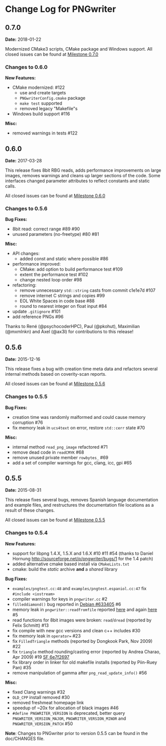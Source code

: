 Change Log for PNGwriter
========================

0.7.0
-----
**Date:** 2018-01-22

Modernized CMake3 scripts, CMake package and Windows support.
All closed issues can be found at
  [Milestone 0.7.0](https://github.com/pngwriter/pngwriter/milestone/5?closed=1)

### Changes to 0.6.0

**New Features:**
  - CMake modernized: #122
    - use and create targets
    - `PNGwriterConfig.cmake` package
    - `make test` supported
    - removed legacy "Makefile"s
  - Windows build support #116

**Misc:**
  - removed warnings in tests #122


0.6.0
-----
**Date:** 2017-03-28

This release fixes 8bit RBG reads, adds performance improvements on large
images, removes warnings and cleans up larger sections of the code. Some
interfaces changed parameter attributes to reflect constants and static calls.

All closed issues can be found at
  [Milestone 0.6.0](https://github.com/pngwriter/pngwriter/milestone/2?closed=1)

### Changes to 0.5.6

**Bug Fixes:**
  - 8bit read: correct range #89 #90
  - unused parameters (no-freetype) #80 #81

**Misc:**
  - API changes:
    - added const and static where possible #86
  - performance improved:
    - CMake: add option to build performance test #109
    - extent the performance test #102
    - change nested loop order #98
  - refactoring:
    - remove unnecessary `std::string` casts from commit c1e1e7d #107
    - remove internet C strings and copies #99
    - EOL White Spaces in code base #88
    - round to nearest integer on float input #84
  - update `.gitignore` #101
  - add reference PNGs #96

Thanks to René (@psychocoderHPC), Paul (@pkohut), Maximilian (@mxmlnkn) and
Axel (@ax3l) for contributions to this release!


0.5.6
-----
**Date:** 2015-12-16

This release fixes a bug with creation time meta data and refactors several
internal methods based on coverity-scan reports.

All closed issues can be found at
  [Milestone 0.5.6](https://github.com/pngwriter/pngwriter/issues?q=milestone%3A0.5.6)

### Changes to 0.5.5

**Bug Fixes:**
  - creation time was randomly malformed and could cause memory corruption #76
  - fix memory leak in `ucs4text` on error, restore `std::cerr` state #70

**Misc:**
  - internal method `read_png_image` refactored #71
  - remove dead code in `readCMYK` #68
  - remove unused private member `rowbytes_` #69
  - add a set of compiler warnings for gcc, clang, icc, gpi #65


0.5.5
-----
**Date:** 2015-08-31

This release fixes several bugs, removes Spanish language documentation and
example files, and restructures the documentation file locations as a result of
these changes.

All closed issues can be found at
  [Milestone 0.5.5](https://github.com/pngwriter/pngwriter/issues?milestone=1&state=closed)

### Changes to 0.5.4

**New Features:**
  - support for libpng 1.4.X, 1.5.X and 1.6.X #10 #11 #54
    (thanks to Daniel Hornung http://sourceforge.net/p/pngwriter/bugs/1 for the 1.4 patch)
  - added alternative cmake based install via `CMakeLists.txt`
  - cmake: build the *static* archive **and** a *shared* library

**Bug Fixes:**
  - `examples/pngtest.cc:48` and `examples/pngtest.espaniol.cc:47` fix `#include <iostream>`
  - compiler warnings for keys in `pngwriter.cc` #2
  - `filleddiamond()` bug reported in
    [Debian #633405](http://bugs.debian.org/cgi-bin/bugreport.cgi?bug=633405) #6
  - memory leak in `pngwriter::readfromfile` reported
    [here](http://sourceforge.net/p/pngwriter/discussion/238247/thread/15ee786c/)
    and again [here](http://sourceforge.net/p/pngwriter/bugs/2/) #5
  - read functions for 8bit images were broken: `read`/`dread` (reported by Felix Schmitt) #13
  - fix compile with new gcc versions and clean c++ includes #30
  - fix memory leak in `operator=` #23
  - fix `FilledTriangle` methods (reported by Dongkook Park, Nov 2009) #22
  - fix `triangle` method rounding/casting error (reported by Andrea Charao, Apr 2009) #19
    [SF 6e7f2697](http://sourceforge.net/p/pngwriter/discussion/238247/thread/6e7f2697/)
  - fix library order in linker for old makefile installs (reported by Piin-Ruey Pan) #35
  - remove manipulation of gamma after `png_read_update_info()` #56

**Misc:**
  - fixed Clang warnings #32
  - `OLD_CPP` install removed #30
  - removed freshmeat homepage link
  - speedup of ~20x for allocation of black images #46
  - `#define PNGWRITER_VERSION` is deprecated, better query `PNGWRITER_VERSION_MAJOR`,
    `PNGWRITER_VERSION_MINOR` and `PNGWRITER_VERSION_PATCH` #50


**Note**: Changes to PNGwriter prior to version 0.5.5 can be found in the doc/CHANGES file.
